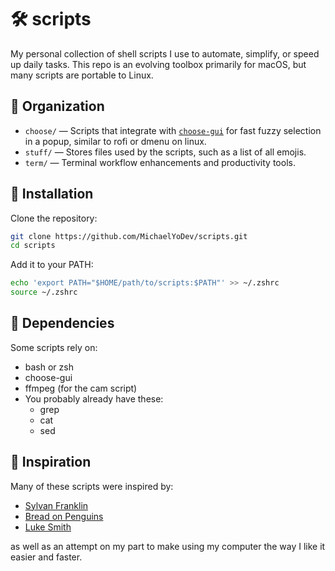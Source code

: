 # 🛠️ scripts

My personal collection of shell scripts I use to automate, simplify, or speed up daily tasks. This repo is an evolving toolbox primarily for macOS, but many scripts are portable to Linux.

## 📁 Organization

- `choose/` — Scripts that integrate with [`choose-gui`](https://github.com/chipsenkbeil/choose) for fast fuzzy selection in a popup, similar to rofi or dmenu on linux.
- `stuff/` — Stores files used by the scripts, such as a list of all emojis.
- `term/` — Terminal workflow enhancements and productivity tools.

## 🔧 Installation

Clone the repository:

```bash
git clone https://github.com/MichaelYoDev/scripts.git
cd scripts
```
Add it to your PATH:

```bash
echo 'export PATH="$HOME/path/to/scripts:$PATH"' >> ~/.zshrc
source ~/.zshrc
```

## 🧰 Dependencies

Some scripts rely on:
- bash or zsh
- choose-gui
- ffmpeg (for the cam script)
- You probably already have these:
  - grep
  - cat
  - sed

## 🧠 Inspiration

Many of these scripts were inspired by:

- [Sylvan Franklin](https://github.com/SylvanFranklin)
- [Bread on Penguins](https://github.com/BreadOnPenguins)
- [Luke Smith](https://github.com/lukesmithxyz)

as well as an attempt on my part to make using my computer the way I like it easier and faster.
